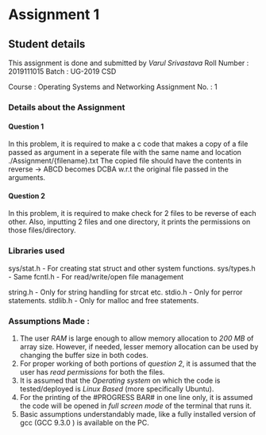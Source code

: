 # Assignment 1


## Student details

This assignment is done and submitted by *Varul Srivastava*
Roll Number : 2019111015
Batch : UG-2019 CSD

Course : Operating Systems and Networking
Assignment No. : 1


### Details about the Assignment 

#### Question 1

In this problem, it is required to make a c code that makes a copy of a file passed as argument in a seperate file with the same name and location ./Assignment/{filename}.txt
The copied file should have the contents in reverse -> ABCD becomes DCBA w.r.t the original file passed in the arguments.

#### Question 2

In this problem, it is required to make check for 2 files to be reverse of each other. Also, inputting 2 files and one directory, it prints the permissions on those files/directory.

### Libraries used

sys/stat.h  - For creating stat struct and other system functions.
sys/types.h - Same
fcntl.h     - For read/write/open file management

string.h    - Only for string handling for strcat etc.
stdio.h     - Only for perror statements.
stdlib.h    - Only for malloc and free statements.

### Assumptions Made : 

1. The user *RAM* is large enough to allow memory allocation to *200 MB* of array size. However, if needed, lesser memory allocation can be used by changing the buffer size in both codes.
2. For proper working of both portions of *question 2*, it is assumed that the user has *read permissions* for both the files.
3. It is assumed that the *Operating system* on which the code is tested/deployed is *Linux Based* (more specifically Ubuntu).
4. For the printing of the #PROGRESS BAR#  in one line only, it is assumed the code will be opened in *full screen mode* of the terminal that runs it.
5. Basic assumptions understandably made, like a fully installed version of gcc (GCC 9.3.0 ) is available on the PC.


